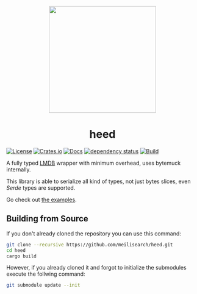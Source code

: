 <p align="center"><img width="280px" src="https://github.com/meilisearch/heed/blob/5b9df9eb257904428db63a4efe6f0f475f35785c/assets/heed-pigeon-logo.png"></a>
<h1 align="center" >heed</h1>

[![License](https://img.shields.io/badge/license-MIT-green)](#LICENSE)
[![Crates.io](https://img.shields.io/crates/v/heed)](https://crates.io/crates/heed)
[![Docs](https://docs.rs/heed/badge.svg)](https://docs.rs/heed)
[![dependency status](https://deps.rs/repo/github/meilisearch/heed/status.svg)](https://deps.rs/repo/github/meilisearch/heed)
[![Build](https://github.com/meilisearch/heed/actions/workflows/rust.yml/badge.svg)](https://github.com/meilisearch/heed/actions/workflows/rust.yml)

A fully typed [LMDB](https://en.wikipedia.org/wiki/Lightning_Memory-Mapped_Database) wrapper with minimum overhead, uses bytemuck internally.

This library is able to serialize all kind of types, not just bytes slices, even _Serde_ types are supported.

Go check out [the examples](heed/examples/).

## Building from Source

If you don't already cloned the repository you can use this command:

```bash
git clone --recursive https://github.com/meilisearch/heed.git
cd heed
cargo build
```

However, if you already cloned it and forgot to initialize the submodules execute the follwing command:

```bash
git submodule update --init
```
